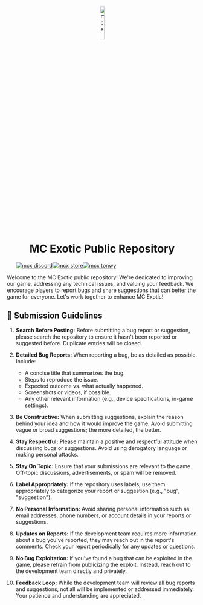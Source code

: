 <p align='center'><a href="#"><img src="https://i.ibb.co/2gZZxQw/mcx.png" alt="mcx" border="0" width=15%></a></p>
<h1 align='center'>MC Exotic Public Repository</h1>

&nbsp;&nbsp;&nbsp;&nbsp;&nbsp;&nbsp;<a href='https://discord.gg/' align='left'><img src="https://custom-icon-badges.demolab.com/discord/937775755268599869?style=for-the-badge&logo=discord&logoColor=white&label=MCX Discord&labelColor=thite&color=magenta" alt="mcx discord"/></a><a align='left' href='https://store.themcx.com/'><img src="https://custom-icon-badges.demolab.com/badge/952%20purchases-f2851f?style=for-the-badge&logo=basket-op&logoColor=white&label=MC%20Exotic%20Store&color=f2851f" alt="mcx store"/></a><a href='https://themcx.com/'><img src="https://custom-icon-badges.demolab.com/badge/JOIN%20US%20TODAY-14b758?style=for-the-badge&logo=mcblock&label=themcx.com&color=19d389" alt="mcx tonwy"/></a><!--<a align='right'><img alt="YouTube Channel Views" src="https://img.shields.io/youtube/channel/views/UCDavgpsuFi_bv0r_mpDHr1g?style=for-the-badge&logo=youtube&label=MCX%20Youtube&link=https%3A%2F%2Fwww.youtube.com%2F%40mcexotic%2Ffeatured"></a>-->



Welcome to the MC Exotic public repository! We're dedicated to improving our game, addressing any technical issues, and valuing your feedback. We encourage players to report bugs and share suggestions that can better the game for everyone. Let's work together to enhance MC Exotic!

## 📖 Submission Guidelines
1. **Search Before Posting:** Before submitting a bug report or suggestion, please search the repository to ensure it hasn't been reported or suggested before. Duplicate entries will be closed.
2. **Detailed Bug Reports:** When reporting a bug, be as detailed as possible. Include:

   + A concise title that summarizes the bug.
   + Steps to reproduce the issue.
   + Expected outcome vs. what actually happened.
   + Screenshots or videos, if possible.
   + Any other relevant information (e.g., device specifications, in-game settings).
     
3. **Be Constructive:** When submitting suggestions, explain the reason behind your idea and how it would improve the game. Avoid submitting vague or broad suggestions; the more detailed, the better.
4. **Stay Respectful:** Please maintain a positive and respectful attitude when discussing bugs or suggestions. Avoid using derogatory language or making personal attacks.
5. **Stay On Topic:** Ensure that your submissions are relevant to the game. Off-topic discussions, advertisements, or spam will be removed.
6. **Label Appropriately:** If the repository uses labels, use them appropriately to categorize your report or suggestion (e.g., "bug", "suggestion").
7. **No Personal Information:** Avoid sharing personal information such as email addresses, phone numbers, or account details in your reports or suggestions.
8. **Updates on Reports:** If the development team requires more information about a bug you've reported, they may reach out in the report's comments. Check your report periodically for any updates or questions.
9. **No Bug Exploitation:** If you've found a bug that can be exploited in the game, please refrain from publicizing the exploit. Instead, reach out to the development team directly and privately.
10. **Feedback Loop:** While the development team will review all bug reports and suggestions, not all will be implemented or addressed immediately. Your patience and understanding are appreciated.

